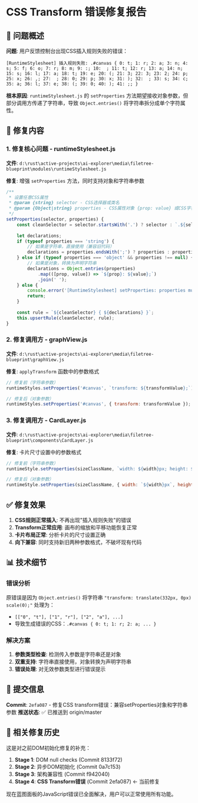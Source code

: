 # CSS Transform 错误修复报告

## 🎯 问题概述

**问题**: 用户反馈控制台出现CSS插入规则失败的错误：
```
[RuntimeStylesheet] 插入规则失败: .#canvas { 0: t; 1: r; 2: a; 3: n; 4: s; 5: f; 6: o; 7: r; 8: m; 9: :; 10:  ; 11: t; 12: r; 13: a; 14: n; 15: s; 16: l; 17: a; 18: t; 19: e; 20: (; 21: 3; 22: 3; 23: 2; 24: p; 25: x; 26: ,; 27:  ; 28: 0; 29: p; 30: x; 31: ); 32:  ; 33: s; 34: c; 35: a; 36: l; 37: e; 38: (; 39: 0; 40: ); 41: ;; }
```

**根本原因**: `runtimeStylesheet.js` 的 `setProperties` 方法期望接收对象参数，但部分调用方传递了字符串，导致 `Object.entries()` 将字符串拆分成单个字符属性。

## 🔧 修复内容

### 1. 修复核心问题 - runtimeStylesheet.js

**文件**: `d:\rust\active-projects\ai-explorer\media\filetree-blueprint\modules\runtimeStylesheet.js`

**修复**: 增强 `setProperties` 方法，同时支持对象和字符串参数

```javascript
/**
 * 设置任意CSS属性
 * @param {string} selector - CSS选择器或类名
 * @param {Object|string} properties - CSS属性对象 {prop: value} 或CSS字符串
 */
setProperties(selector, properties) {
    const cleanSelector = selector.startsWith('.') ? selector : `.${selector}`;
    
    let declarations;
    if (typeof properties === 'string') {
        // 如果是字符串，直接使用（兼容旧代码）
        declarations = properties.endsWith(';') ? properties : properties + ';';
    } else if (typeof properties === 'object' && properties !== null) {
        // 如果是对象，转换为声明字符串
        declarations = Object.entries(properties)
            .map(([prop, value]) => `${prop}: ${value};`)
            .join(' ');
    } else {
        console.error('[RuntimeStylesheet] setProperties: properties must be object or string', properties);
        return;
    }
    
    const rule = `${cleanSelector} { ${declarations} }`;
    this.upsertRule(cleanSelector, rule);
}
```

### 2. 修复调用方 - graphView.js

**文件**: `d:\rust\active-projects\ai-explorer\media\filetree-blueprint\graphView.js`

**修复**: `applyTransform` 函数中的参数格式

```javascript
// 修复前（字符串参数）
runtimeStyles.setProperties('#canvas', `transform: ${transformValue};`);

// 修复后（对象参数）
runtimeStyles.setProperties('#canvas', { transform: transformValue });
```

### 3. 修复调用方 - CardLayer.js

**文件**: `d:\rust\active-projects\ai-explorer\media\filetree-blueprint\components\CardLayer.js`

**修复**: 卡片尺寸设置中的参数格式

```javascript
// 修复前（字符串参数）
runtimeStyle.setProperties(sizeClassName, `width: ${width}px; height: ${height}px;`);

// 修复后（对象参数）
runtimeStyle.setProperties(sizeClassName, { width: `${width}px`, height: `${height}px` });
```

## ✅ 修复效果

1. **CSS规则正常插入**: 不再出现"插入规则失败"的错误
2. **Transform正常应用**: 画布的缩放和平移功能恢复正常
3. **卡片布局正常**: 分析卡片的尺寸设置正确
4. **向下兼容**: 同时支持新旧两种参数格式，不破坏现有代码

## 📊 技术细节

### 错误分析
原错误是因为 `Object.entries()` 将字符串 `"transform: translate(332px, 0px) scale(0);"` 处理为：
- `[["0", "t"], ["1", "r"], ["2", "a"], ...]`
- 导致生成错误的CSS：`.#canvas { 0: t; 1: r; 2: a; ... }`

### 解决方案
1. **参数类型检查**: 检测传入参数是字符串还是对象
2. **双重支持**: 字符串直接使用，对象转换为声明字符串
3. **错误处理**: 对无效参数类型进行错误提示

## 🎉 提交信息

**Commit**: `2efa087` - 修复CSS transform错误：兼容setProperties对象和字符串参数
**推送状态**: ✅ 已推送到 origin/master

## 🔄 相关修复历史

这是对之前DOM初始化修复的补充：
1. **Stage 1**: DOM null checks (Commit 8133f72)
2. **Stage 2**: 异步DOM初始化 (Commit 0a7c153)  
3. **Stage 3**: 架构兼容性 (Commit f942040)
4. **Stage 4**: **CSS Transform错误** (Commit 2efa087) ← 当前修复

现在蓝图面板的JavaScript错误已全面解决，用户可以正常使用所有功能。
